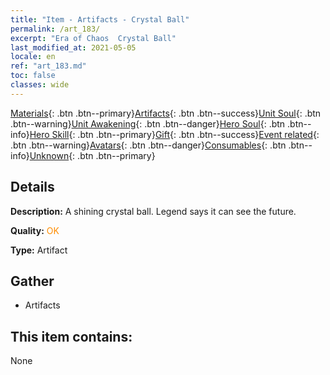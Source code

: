 ```yaml
---
title: "Item - Artifacts - Crystal Ball"
permalink: /art_183/
excerpt: "Era of Chaos  Crystal Ball"
last_modified_at: 2021-05-05
locale: en
ref: "art_183.md"
toc: false
classes: wide
---
```

 [Materials](/Items/){: .btn .btn--primary}[Artifacts](/Items/Artifacts/){: .btn .btn--success}[Unit Soul](/Items/UnitSoul/){: .btn .btn--warning}[Unit Awakening](/Items/UnitAwakening/){: .btn .btn--danger}[Hero Soul](/Items/HeroSoul/){: .btn .btn--info}[Hero Skill](/Items/HeroSkill/){: .btn .btn--primary}[Gift](/Items/Gift/){: .btn .btn--success}[Event related](/Items/Events/){: .btn .btn--warning}[Avatars](/Items/Avatars/){: .btn .btn--danger}[Consumables](/Items/Consumables/){: .btn .btn--info}[Unknown](/Items/Unknown/){: .btn .btn--primary}

## Details
 **Description:** A shining crystal ball. Legend says it can see the future.

 **Quality:** <span style="color: #FF8C00">OK</span>

 **Type:** Artifact

## Gather

*    Artifacts 

## This item contains:

  None

